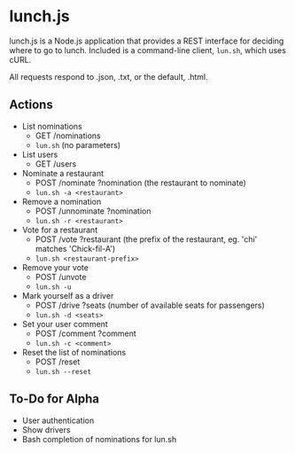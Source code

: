 lunch.js
========

lunch.js is a Node.js application that provides a REST interface for deciding where to go to lunch. Included is a command-line client, `lun.sh`, which uses cURL.

All requests respond to .json, .txt, or the default, .html.

Actions
-------

 * List nominations
   * GET /nominations
   * `lun.sh` (no parameters)
 * List users
   * GET /users
 * Nominate a restaurant
   * POST /nominate ?nomination (the restaurant to nominate)
   * `lun.sh -a <restaurant>`
 * Remove a nomination
   * POST /unnominate ?nomination
   * `lun.sh -r <restaurant>`
 * Vote for a restaurant
   * POST /vote ?restaurant (the prefix of the restaurant, eg. 'chi' matches 'Chick-fil-A')
   * `lun.sh <restaurant-prefix>`
 * Remove your vote
   * POST /unvote
   * `lun.sh -u`
 * Mark yourself as a driver
   * POST /drive ?seats (number of available seats for passengers)
   * `lun.sh -d <seats>`
 * Set your user comment
   * POST /comment ?comment
   * `lun.sh -c <comment>`
 * Reset the list of nominations
   * POST /reset
   * `lun.sh --reset`

To-Do for Alpha
---------------

 * User authentication
 * Show drivers
 * Bash completion of nominations for lun.sh
